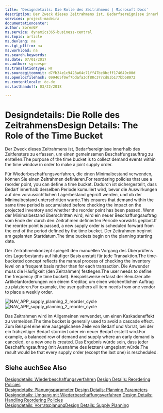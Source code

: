 ```yaml
---
title: 'Designdetails: Die Rolle des Zeitrahmens | Microsoft Docs'
description: Der Zweck dieses Zeitrahmens ist, Bedarfsereignisse innerhalb des Zeitfensters zu erfassen, um einen gemeinsamen Beschaffungsauftrag zu erstellen.
services: project-madeira
documentationcenter: 
author: SorenGP
ms.service: dynamics365-business-central
ms.topic: article
ms.devlang: na
ms.tgt_pltfrm: na
ms.workload: na
ms.search.keywords: 
ms.date: 07/01/2017
ms.author: sgroespe
ms.translationtype: HT
ms.sourcegitcommit: d7fb34e1c9428a64c71ff47be8bcff174649c00d
ms.openlocfilehash: 099465f0ef7bdafa3df80c377cd83b177bb68072
ms.contentlocale: de-de
ms.lasthandoff: 03/22/2018

---
```

# <a name="design-details-the-role-of-the-time-bucket"></a><span data-ttu-id="b8cbb-103">Designdetails: Die Rolle des Zeitrahmens</span><span class="sxs-lookup"><span data-stu-id="b8cbb-103">Design Details: The Role of the Time Bucket</span></span>
<span data-ttu-id="b8cbb-104">Der Zweck dieses Zeitrahmens ist, Bedarfsereignisse innerhalb des Zeitfensters zu erfassen, um einen gemeinsamen Beschaffungsauftrag zu erstellen.</span><span class="sxs-lookup"><span data-stu-id="b8cbb-104">The purpose of the time bucket is to collect demand events within the time window in order to make a joint supply order.</span></span>  
  
 <span data-ttu-id="b8cbb-105">Für Wiederbeschaffungsverfahren, die einen Minimalbestand verwenden, können Sie einen Zeitrahmen definieren.</span><span class="sxs-lookup"><span data-stu-id="b8cbb-105">For reordering policies that use a reorder point, you can define a time bucket.</span></span> <span data-ttu-id="b8cbb-106">Dadurch ist sichergestellt, dass Bedarf innerhalb derselben Periode kumuliert wird, bevor die Auswirkungen auf den voraussichtlichen Lagerbestand geprüft werden, und ob der Minimalbestand unterschritten wurde.</span><span class="sxs-lookup"><span data-stu-id="b8cbb-106">This ensures that demand within the same time period is accumulated before checking the impact on the projected inventory and whether the reorder point has been passed.</span></span> <span data-ttu-id="b8cbb-107">Wenn der Minimalbestand überschritten wird, wird ein neuer Beschaffungsauftrag vom Ende der durch den Zeitrahmen definierten Periode vorwärts geplant.</span><span class="sxs-lookup"><span data-stu-id="b8cbb-107">If the reorder point is passed, a new supply order is scheduled forward from the end of the period defined by the time bucket.</span></span> <span data-ttu-id="b8cbb-108">Der Zeitrahmen beginnt am geplanten Startdatum.</span><span class="sxs-lookup"><span data-stu-id="b8cbb-108">The time buckets begin on the planning starting date.</span></span>  
  
 <span data-ttu-id="b8cbb-109">Der Zeitrahmenkonzept spiegelt den manuellen Vorgang des Überprüfens des Lagerbestands auf häufiger Basis anstatt für jede Transaktion.</span><span class="sxs-lookup"><span data-stu-id="b8cbb-109">The time-bucketed concept reflects the manual process of checking the inventory level on a frequent basis rather than for each transaction.</span></span> <span data-ttu-id="b8cbb-110">Die Anwender muss die Häufigkeit (den Zeitrahmen) festlegen.</span><span class="sxs-lookup"><span data-stu-id="b8cbb-110">The user needs to define the frequency (the time bucket).</span></span> <span data-ttu-id="b8cbb-111">Beispielsweise erfasst der Benutzer alle Artikelanforderungen von einem Kreditor, um einen wöchentlichen Auftrag zu platzieren.</span><span class="sxs-lookup"><span data-stu-id="b8cbb-111">For example, the user gathers all item needs from one vendor to place a weekly order.</span></span>  
  
 <span data-ttu-id="b8cbb-112">![](media/nav_app_supply_planning_2_reorder_cycle.png "NAV_APP_supply_planning_2_reorder_cycle")</span><span class="sxs-lookup"><span data-stu-id="b8cbb-112">![](media/nav_app_supply_planning_2_reorder_cycle.png "NAV_APP_supply_planning_2_reorder_cycle")</span></span>  
  
 <span data-ttu-id="b8cbb-113">Das Zeitrahmen wird im Allgemeinen verwendet, um einen Kaskadeneffekt zu vermeiden.</span><span class="sxs-lookup"><span data-stu-id="b8cbb-113">The time bucket is generally used to avoid a cascade effect.</span></span> <span data-ttu-id="b8cbb-114">Zum Beispiel eine eine ausgeglichene Zeile von Bedarf und Vorrat, bei der ein frühzeitiger Bedarf storniert oder ein neuer Bedarf erstellt wird.</span><span class="sxs-lookup"><span data-stu-id="b8cbb-114">For example, a balanced row of demand and supply where an early demand is canceled, or a new one is created.</span></span> <span data-ttu-id="b8cbb-115">Das Ergebnis würde sein, dass jeder Beschaffungsauftrag (mit Ausnahme des letzten) umgeplant würde.</span><span class="sxs-lookup"><span data-stu-id="b8cbb-115">The result would be that every supply order (except the last one) is rescheduled.</span></span>  
  
## <a name="see-also"></a><span data-ttu-id="b8cbb-116">Siehe auch</span><span class="sxs-lookup"><span data-stu-id="b8cbb-116">See Also</span></span>  
 <span data-ttu-id="b8cbb-117">[Designdetails: Wiederbeschaffungsverfahren](design-details-reordering-policies.md) </span><span class="sxs-lookup"><span data-stu-id="b8cbb-117">[Design Details: Reordering Policies](design-details-reordering-policies.md) </span></span>  
 <span data-ttu-id="b8cbb-118">[Designdetails: Planungsparameter](design-details-planning-parameters.md) </span><span class="sxs-lookup"><span data-stu-id="b8cbb-118">[Design Details: Planning Parameters](design-details-planning-parameters.md) </span></span>  
 <span data-ttu-id="b8cbb-119">[Designdetails: Umgang mit Wiederbeschaffungsverfahren](design-details-handling-reordering-policies.md) </span><span class="sxs-lookup"><span data-stu-id="b8cbb-119">[Design Details: Handling Reordering Policies](design-details-handling-reordering-policies.md) </span></span>  
 [<span data-ttu-id="b8cbb-120">Designdetails: Vorratsplanung</span><span class="sxs-lookup"><span data-stu-id="b8cbb-120">Design Details: Supply Planning</span></span>](design-details-supply-planning.md)
